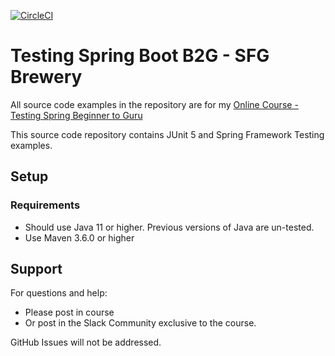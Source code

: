 [![CircleCI](https://dl.circleci.com/status-badge/img/gh/oktaykara14/tsbb2b-sfg-brewery/tree/master.svg?style=svg)](https://dl.circleci.com/status-badge/redirect/gh/oktaykara14/tsbb2b-sfg-brewery/tree/master)

# Testing Spring Boot B2G - SFG Brewery

All source code examples in the repository are for my [Online Course - Testing Spring Beginner to Guru](https://www.udemy.com/testing-spring-boot-beginner-to-guru/?couponCode=GITHUB_REPO)

This source code repository contains JUnit 5 and Spring Framework Testing examples.

## Setup
### Requirements
* Should use Java 11 or higher. Previous versions of Java are un-tested.
* Use Maven 3.6.0 or higher

## Support
For questions and help:
* Please post in course
* Or post in the Slack Community exclusive to the course.

GitHub Issues will not be addressed.

